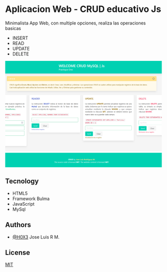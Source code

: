 
# Aplicacion Web - CRUD educativo Js

Minimalista App Web, con multiple opciones, realiza las operaciones basicas 
- INSERT
- READ
- UPDATE
- DELETE

![Logo](https://raw.githubusercontent.com/H0X3/crud/main/img/plantilla.PNG)


## Tecnology

- HTML5
- Framework Bulma
- JavaScript
- MySql


## Authors

- [@H0X3](https://www.github.com/H0X3) Jose Luis R M.

## License

[MIT](https://choosealicense.com/licenses/mit/)